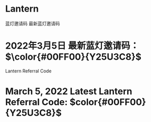 # Lantern

蓝灯邀请码 最新蓝灯邀请码
# 2022年3月5日 最新蓝灯邀请码：$\color{#00FF00}{Y25U3C8}$ 

Lantern Referral Code
# March 5, 2022 Latest Lantern Referral Code: $color{#00FF00}{Y25U3C8}$ 
